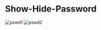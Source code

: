 # Show-Hide-Password

![pswd1](https://user-images.githubusercontent.com/74858612/121775992-71597b80-cb3f-11eb-9df2-bb8c8eab50e5.PNG)
![pswd2](https://user-images.githubusercontent.com/74858612/121776087-ddd47a80-cb3f-11eb-9c34-11646e999e78.PNG)

